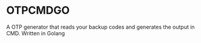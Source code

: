 # OTPCMDGO
A OTP generator that reads your backup codes and generates the output in CMD. Written in Golang
